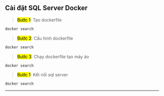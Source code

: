 
## Cài đặt SQL Server Docker
>  <mark>Bước 1</mark>: Tạo dockerfile
``` bash 
docker search 
```
>  <mark>Bước 2</mark>: Cấu hình dockerfile
``` bash 
docker search 
```
>  <mark>Bước 3</mark>: Chạy dockerfile tạo máy ảo
``` bash 
docker search 
```
>  <mark>Bước 1</mark>: Kết nối sql server
``` bash 
docker search 
```

-----------------------------
